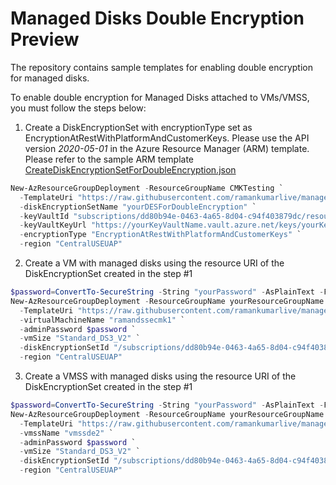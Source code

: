 # Managed Disks Double Encryption Preview 

The repository contains sample templates for enabling double encryption for managed disks. 

To enable double encryption for Managed Disks attached to VMs/VMSS, you must follow the steps below:

1. Create a DiskEncryptionSet with encryptionType set as EncryptionAtRestWithPlatformAndCustomerKeys. Please use the API version *2020-05-01* in the Azure Resource Manager (ARM) template. Please refer to the sample ARM template [CreateDiskEncryptionSetForDoubleEncryption.json](https://github.com/ramankumarlive/manageddisksdoubleencryptionpreview/blob/master/CreateDiskEncryptionSetForDoubleEncryption.json)

```PowerShell
New-AzResourceGroupDeployment -ResourceGroupName CMKTesting `
  -TemplateUri "https://raw.githubusercontent.com/ramankumarlive/manageddisksdoubleencryptionpreview/master/CreateDiskEncryptionSetForDoubleEncryption.json" `
  -diskEncryptionSetName "yourDESForDoubleEncryption" `
  -keyVaultId "subscriptions/dd80b94e-0463-4a65-8d04-c94f403879dc/resourceGroups/yourResourceGroupName/providers/Microsoft.KeyVault/vaults/yourKeyVaultName" `
  -keyVaultKeyUrl "https://yourKeyVaultName.vault.azure.net/keys/yourKeyName/403445136dee4a57af7068cab08f7d42" `
  -encryptionType "EncryptionAtRestWithPlatformAndCustomerKeys" `
  -region "CentralUSEUAP"

```
2. Create a VM with managed disks using the resource URI of the DiskEncryptionSet created in the step #1

```PowerShell
$password=ConvertTo-SecureString -String "yourPassword" -AsPlainText -Force
New-AzResourceGroupDeployment -ResourceGroupName yourResourceGroupName `
  -TemplateUri "https://raw.githubusercontent.com/ramankumarlive/manageddisksdoubleencryptionpreview/master/CreateVMWithDisksEncryptedWithDoubleEncryption.json" `
  -virtualMachineName "ramandssecmk1" `
  -adminPassword $password `
  -vmSize "Standard_DS3_V2" `
  -diskEncryptionSetId "/subscriptions/dd80b94e-0463-4a65-8d04-c94f403879dc/resourceGroups/yourResourceGroupName/providers/Microsoft.Compute/diskEncryptionSets/yourDESForDoubleEncryption" `
  -region "CentralUSEUAP"
```

3. Create a VMSS with managed disks using the resource URI of the DiskEncryptionSet created in the step #1

```PowerShell
$password=ConvertTo-SecureString -String "yourPassword" -AsPlainText -Force
New-AzResourceGroupDeployment -ResourceGroupName yourResourceGroupName `
  -TemplateUri "https://raw.githubusercontent.com/ramankumarlive/manageddisksdoubleencryptionpreview/master/CreateVMSSWithDisksEncryptedWithDoubleEncryption.json" `
  -vmssName "vmssde2" `
  -adminPassword $password `
  -vmSize "Standard_DS3_V2" `
  -diskEncryptionSetId "/subscriptions/dd80b94e-0463-4a65-8d04-c94f403879dc/resourceGroups/yourResourceGroupName/providers/Microsoft.Compute/diskEncryptionSets/yourDESForDoubleEncryption" `
  -region "CentralUSEUAP"
```
